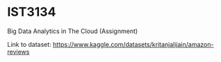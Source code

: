 # IST3134
Big Data Analytics in The Cloud (Assignment)

Link to dataset:
https://www.kaggle.com/datasets/kritanjalijain/amazon-reviews

